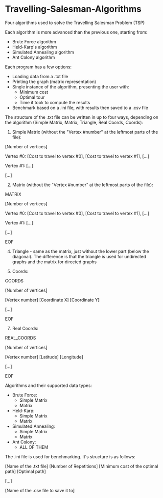 # Travelling-Salesman-Algorithms
Four algorithms used to solve the Travelling Salesman Problem (TSP)

Each algorithm is more advanced than the previous one, starting from:
- Brute Force algorithm
- Held-Karp's algorithm
- Simulated Annealing algorithm
- Ant Colony algorithm

Each program has a few options:
- Loading data from a .txt file
- Printing the graph (matrix representation)
- Single instance of the algorithm, presenting the user with:
  - Minimum cost
  - Optimal tour
  - Time it took to compute the results
- Benchmark based on a .ini file, with results then saved to a .csv file


The structure of the .txt file can be written in up to four ways, depending on the algorithm (Simple Matrix, Matrix, Triangle, Real Coords, Coords):

1. Simple Matrix (without the "Vertex #number" at the leftmost parts of the file):

[Number of vertices]

Vertex #0: [Cost to travel to vertex #0], [Cost to travel to vertex #1], [...]

Vertex #1: [...]

[...]


2. Matrix (without the "Vertex #number" at the leftmost parts of the file):

MATRIX

[Number of vertices]

Vertex #0: [Cost to travel to vertex #0], [Cost to travel to vertex #1], [...]

Vertex #1: [...]

[...]

EOF


4. Triangle - same as the matrix, just without the lower part (below the diagonal). The difference is that the triangle is used for undirected graphs and the matrix for directed graphs

5. Coords:

COORDS

[Number of vertices]

[Vertex number] [Coordinate X] [Coordinate Y]

[...]

EOF


7. Real Coords:

REAL_COORDS

[Number of vertices]

[Vertex number] [Latitude] [Longitude]

[...]

EOF


Algorithms and their supported data types:
- Brute Force:
  - Simple Matrix
  - Matrix
- Held-Karp:
  - Simple Matrix
  - Matrix
- Simulated Annealing:
  - Simple Matrix
  - Matrix
- Ant Colony:
  - ALL OF THEM


The .ini file is used for benchmarking. It's structure is as follows:

[Name of the .txt file] [Number of Repetitions] [Minimum cost of the optimal path] [Optimal path]

[...]

[Name of the .csv file to save it to]

